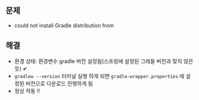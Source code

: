 ## 문제 
- could not install Gradle distribution from

## 해결 
- 환경 상태: 환경변수 gradle 버전 설정됨(스프링에 설정된 그레들 버전과 맞지 않은 듯) ✔
- `gradlew --version` 터미널 실행 하게 되면 `gradle-wrapper.properties` 에 설정된 버전으로 다운로드 진행하게 됨
- 정상 작동 !! 
